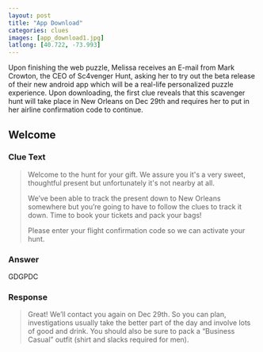 ```yaml
---
layout: post
title: "App Download"
categories: clues
images: [app_download1.jpg]
latlong: [40.722, -73.993]
---
```


Upon finishing the web puzzle, Melissa receives an E-mail from Mark Crowton, the CEO of Sc4venger Hunt, asking her to try out the beta release of their new android app which will be a real-life personalized puzzle experience. Upon downloading, the first clue reveals that this scavenger hunt will take place in New Orleans on Dec 29th and requires her to put in her airline confirmation code to continue. 

<!--excerpt-->

## Welcome

### Clue Text
><p>Welcome to the hunt for your gift. We assure you it's a very sweet, thoughtful present but unfortunately it's not nearby at all.</p><p>We’ve been able to track the present down to New Orleans somewhere but you’re going to have to follow the clues to track it down. Time to book your tickets and pack your bags!</p><p>Please enter your flight confirmation code so we can activate your hunt.</p>

### Answer
GDGPDC

### Response
>Great! We’ll contact you again on Dec 29th. So you can plan, investigations usually take the better part of the day and involve lots of good and drink. You should also be sure to pack a “Business Casual” outfit (shirt and slacks required for men).
